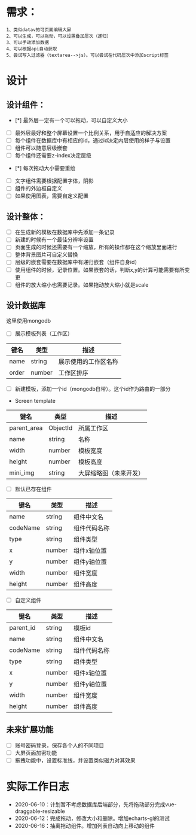 # 需求：
    1、类似datav的可页面编辑大屏
    2、可以生成，可以拖动，可以设置叠加层次（递归）
    3、可以手动添加数据
    4、可以根据api自动获取
    5、尝试写入过滤器（textarea-->js）。可以尝试在代码层次中添加script标签

# 设计
## 设计组件：
 - [*] 最外层一定有一个可以拖动，可以自定义大小
 - [ ] 最外层最好和整个屏幕设置一个比例关系，用于自适应的解决方案
 - [ ] 每个组件在数据库中有相应的id，通过id决定内层使用的样子与设置
 - [ ] 组件可以随意层级嵌套
 - [ ] 每个组件还需要z-index决定层级
 - [*] 每次拖动大小需要重绘
 - [ ] 文字组件需要根据配置字体，阴影
 - [ ] 组件的外边框自定义
 - [ ] 如果使用图表，需要自定义配置

## 设计整体：
 - [ ] 在生成新的模板在数据库中先添加一条记录
 - [ ] 新建的时候有一个最佳分辨率设置
 - [ ] 页面生成的时候还需要有一个缩放，所有的操作都在这个缩放里面进行
 - [ ] 整体背景图片可自定义替换
 - [ ] 层级的嵌套需要在数据库中有递归嵌套（组件自身id）
 - [ ] 使用组件的时候，记录位置。如果嵌套的话，判断x,y的计算可能需要有所变更
 - [ ] 组件的放大缩小也需要记录。如果拖动放大缩小就是scale

## 设计数据库
这里使用mongodb
- [ ] 展示模板列表（工作区）

| 键名  | 类型   | 描述                 |
| ----- | ------ | -------------------- |
| name  | string | 展示使用的工作区名称 |
| order | number | 工作区排序           |


- [ ] 新建模板，添加一个id（mongodb自带）。这个id作为路由的一部分
- Screen template

| 键名        | 类型     | 描述                   |
| ----------- | -------- | ---------------------- |
| parent_area | ObjectId | 所属工作区             |
| name        | string   | 名称                   |
| width       | number   | 模板宽度               |
| height      | number   | 模板高度               |
| mini_img    | string   | 大屏缩略图（未来开发） |


- [ ] 默认已存在组件

| 键名     | 类型   | 描述         |
| -------- | ------ | ------------ |
| name     | string | 组件中文名   |
| codeName | string | 组件代码名称 |
| type     | string | 组件类型     |
| x        | number | 组件x轴位置  |
| y        | number | 组件y轴位置  |
| width    | number | 组件宽度     |
| height   | number | 组件高度     |

- [ ] 自定义组件

| 键名      | 类型   | 描述         |
| --------- | ------ | ------------ |
| parent_id | string | 模板id       |
| name      | string | 组件中文名   |
| codeName  | string | 组件代码名称 |
| type      | string | 组件类型     |
| x         | number | 组件x轴位置  |
| y         | number | 组件y轴位置  |
| width     | number | 组件宽度     |
| height    | number | 组件高度     |

## 未来扩展功能
 - [ ] 账号密码登录，保存各个人的不同项目
 - [ ] 大屏页面加密功能
 - [ ] 拖拽功能中，设置标准线，并设置类似磁力对其效果

# 实际工作日志
- 2020-06-10：计划暂不考虑数据库后端部分，先将拖动部分完成vue-draggable-resizable
- 2020-06-12：完成拖动，修改大小和删除。增加echarts-gl的测试
- 2020-06-16：抽离拖动组件。增加列表自动向上移动的组件